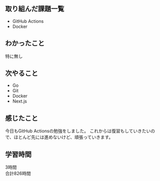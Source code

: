 ## 取り組んだ課題一覧
- GitHub Actions
- Docker

## わかったこと
特に無し

## 次やること
- Go
- Git
- Docker
- Next.js

## 感じたこと
今日もGitHub Actionsの勉強をしました。
これからは復習もしていきたいので、ほとんど先には進めないけど、頑張っていきます。


## 学習時間
3時間<br />
合計826時間
